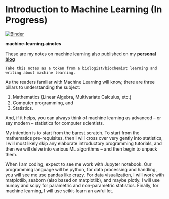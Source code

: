 # Introduction to Machine Learning (In Progress)

[![Binder](https://mybinder.org/badge_logo.svg)](https://mybinder.org/v2/gh/obifarin/machine-learning.ainotes/master)


**machine-learning.ainotes**

These are my notes on machine learning also published on my __[personal blog](http://bifarinthefifth.com/machine-learning-ai/)__ <br>

`Take this notes as a token from a biologist/biochemist learning and writing about machine learning.` <br>

As the readers familiar with Machine Learning will know, there are three pillars to understanding the subject: 
1) Mathematics (Linear Algebra, Multivariate Calculus, etc.) 
2) Computer programming, and 
3) Statistics.

And, if it helps, you can always think of machine learning as advanced – or say modern – statistics for computer scientists.

My intention is to start from the barest scratch. To start from the mathematics pre-requisites, then I will cross over very gently into statistics, I will most likely skip any elaborate introductory programming tutorials, and then we will delve into various ML algorithms – and then begin to unpack them. 

When I am coding, expect to see me work with Jupyter notebook. Our programming language will be python, for data processing and handling, you will see me use pandas like crazy.  For data visualization, I will work with matplotlib, seaborn (also based on matplotlib), and maybe plotly. I will use numpy and scipy for parametric and non-parametric statistics. Finally, for machine learning, I will use scikit-learn an awful lot.

